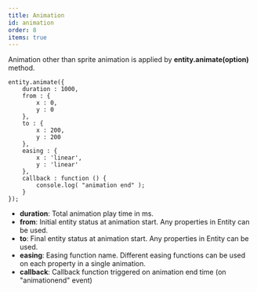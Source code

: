 ```yaml
---
title: Animation
id: animation
order: 8
items: true
---
```


Animation other than sprite animation is applied by **entity.animate(option)** method.

<pre><code class="js">entity.animate({
    duration : 1000,
    from : {
        x : 0,
        y : 0
    },
    to : {
        x : 200,
        y : 200
    },
    easing : {
        x : 'linear',
        y : 'linear'
    },
    callback : function () {
        console.log( "animation end" );
    }
});
</code></pre>

+ **duration**: Total animation play time in ms.
+ **from**: Initial entity status at animation start. Any properties in Entity can be used.
+ **to**: Final entity status at animation start. Any properties in Entity can be used.
+ **easing**: Easing function name. Different easing functions can be used on each property in a single animation.
+ **callback**: Callback function triggered on animation end time (on "animationend" event)
